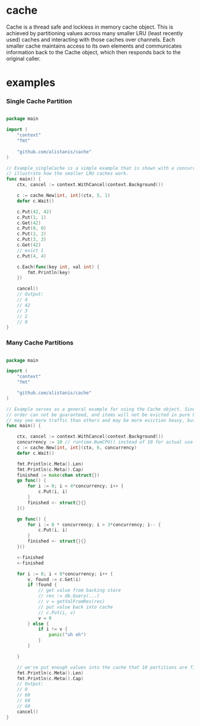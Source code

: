 # cache

Cache is a thread safe and lockless in memory cache object. This is achieved by partitioning values across many
smaller LRU (least recently used) caches and interacting with those caches over channels. 
Each smaller cache maintains access to its own elements and communicates information back to the Cache object, 
which then responds back to the original caller.

# examples

### Single Cache Partition

```go

package main

import (
	"context"
	"fmt"
	
	"github.com/alistanis/cache"
)

// Example_singleCache is a simple example that is shown with a concurrency of 1 in order to 
// illustrate how the smaller LRU caches work.
func main() {
    ctx, cancel := context.WithCancel(context.Background())

    c := cache.New[int, int](ctx, 5, 1)
    defer c.Wait()

    c.Put(42, 42)
    c.Put(1, 1)
    c.Get(42)
    c.Put(0, 0)
    c.Put(2, 2)
    c.Put(3, 3)
    c.Get(42)
    // evict 1
    c.Put(4, 4)

    c.Each(func(key int, val int) {
        fmt.Println(key)
    })

    cancel()
    // Output:
    // 4
    // 42
    // 3
    // 2
    // 0
}
```

### Many Cache Partitions

```go

package main

import (
	"context"
	"fmt"

	"github.com/alistanis/cache"
)

// Example serves as a general example for using the Cache object. Since elements are spread across many partitions,
// order can not be guaranteed, and items will not be evicted in pure LRU terms; it is possible that some partitions
// may see more traffic than others and may be more eviction heavy, but generally, access patterns amortize evenly.
func main() {

	ctx, cancel := context.WithCancel(context.Background())
	concurrency := 10 // runtime.NumCPU() instead of 10 for actual use
	c := cache.New[int, int](ctx, 6, concurrency)
	defer c.Wait()

	fmt.Println(c.Meta().Len)
	fmt.Println(c.Meta().Cap)
	finished := make(chan struct{})
	go func() {
		for i := 0; i < 4*concurrency; i++ {
			c.Put(i, i)
		}
		finished <- struct{}{}
	}()

	go func() {
		for i := 8 * concurrency; i > 3*concurrency; i-- {
			c.Put(i, i)
		}
		finished <- struct{}{}
	}()

	<-finished
	<-finished

	for i := 0; i < 8*concurrency; i++ {
		v, found := c.Get(i)
		if !found {
			// get value from backing store
			// res := db.Query(...)
			// v = getValFromRes(res)
			// put value back into cache
			// c.Put(i, v)
			v = 0
		} else {
			if i != v {
				panic("uh oh")
			}
		}

	}

	// we've put enough values into the cache that 10 partitions are filled with 6 elements each
	fmt.Println(c.Meta().Len)
	fmt.Println(c.Meta().Cap)
	// Output:
	// 0
	// 60
	// 60
	// 60
	cancel()
}
```